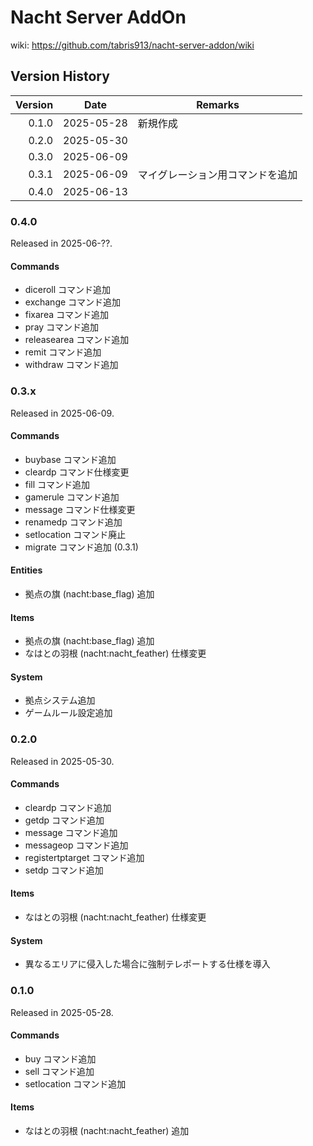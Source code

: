 # Nacht Server AddOn

wiki: https://github.com/tabris913/nacht-server-addon/wiki

## Version History

| Version | Date       | Remarks                          |
| ------: | ---------- | -------------------------------- |
|   0.1.0 | 2025-05-28 | 新規作成                         |
|   0.2.0 | 2025-05-30 |                                  |
|   0.3.0 | 2025-06-09 |                                  |
|   0.3.1 | 2025-06-09 | マイグレーション用コマンドを追加 |
|   0.4.0 | 2025-06-13 |                                  |

### 0.4.0

Released in 2025-06-??.

#### Commands

- diceroll コマンド追加
- exchange コマンド追加
- fixarea コマンド追加
- pray コマンド追加
- releasearea コマンド追加
- remit コマンド追加
- withdraw コマンド追加

### 0.3.x

Released in 2025-06-09.

#### Commands

- buybase コマンド追加
- cleardp コマンド仕様変更
- fill コマンド追加
- gamerule コマンド追加
- message コマンド仕様変更
- renamedp コマンド追加
- setlocation コマンド廃止
- migrate コマンド追加 (0.3.1)

#### Entities

- 拠点の旗 (nacht:base_flag) 追加

#### Items

- 拠点の旗 (nacht:base_flag) 追加
- なはとの羽根 (nacht:nacht_feather) 仕様変更

#### System

- 拠点システム追加
- ゲームルール設定追加

### 0.2.0

Released in 2025-05-30.

#### Commands

- cleardp コマンド追加
- getdp コマンド追加
- message コマンド追加
- messageop コマンド追加
- registertptarget コマンド追加
- setdp コマンド追加

#### Items

- なはとの羽根 (nacht:nacht_feather) 仕様変更

#### System

- 異なるエリアに侵入した場合に強制テレポートする仕様を導入

### 0.1.0

Released in 2025-05-28.

#### Commands

- buy コマンド追加
- sell コマンド追加
- setlocation コマンド追加

#### Items

- なはとの羽根 (nacht:nacht_feather) 追加
